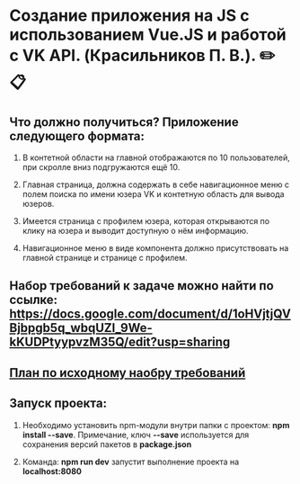 # Cоздание приложения на JS с использованием Vue.JS и работой с VK API. (Красильников П. В.). :pencil2: :clipboard:</h1>

## Что должно получиться? Приложение следующего формата:

   1. В контетной  области на главной отображаются по 10 пользователей, при скролле вниз подгружаются ещё 10.

   2. Главная страница, должна содержать в себе навигационное меню с полем поиска по имени юзера VK и контетную область для вывода юзеров.

   3. Имеется страница с профилем юзера, которая открываются по клику на юзера и выводит доступную о нём информацию.

   4. Навигационное меню в виде компонента должно присутствовать на главной странице и странице с профилем.

## Набор требований к задаче можно найти по ссылке: https://docs.google.com/document/d/1oHVjtjQVBjbpgb5q_wbqUZI_9We-kKUDPtyypvzM35Q/edit?usp=sharing

## [План по исходному наобру требований](https://github.com/Pahahentikys/InkubatorFrontEndTest/blob/master/RoadMap.md)

## Запуск проекта:

   1. Необходимо установить npm-модули внутри папки с проектом: **npm install --save**. Примечание, ключ **--save** используется для сохранения версий пакетов в **package.json**

   2. Команда: **npm run dev** запустит выполнение проекта на **localhost:8080**
